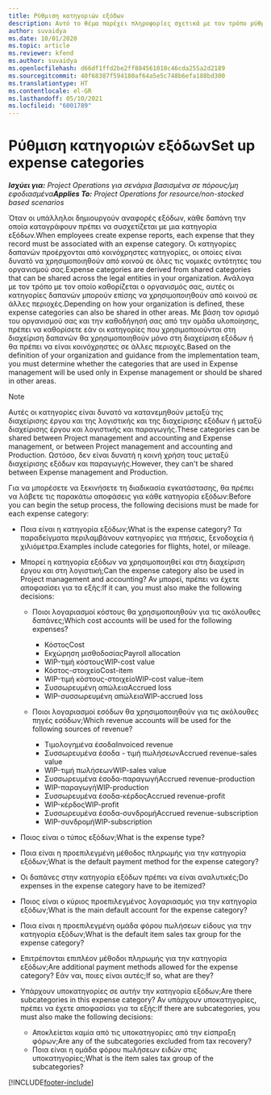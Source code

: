 ```yaml
---
title: Ρύθμιση κατηγοριών εξόδων
description: Αυτό το θέμα παρέχει πληροφορίες σχετικά με τον τρόπο ρύθμισης κατηγοριών εξόδων και κοινόχρηστων κατηγοριών για τις αναφορές εξόδων.
author: suvaidya
ms.date: 10/01/2020
ms.topic: article
ms.reviewer: kfend
ms.author: suvaidya
ms.openlocfilehash: d66df1ffd2be2ff884561010c46cda255a2d2189
ms.sourcegitcommit: 40f68387f594180af64a5e5c748b6efa188bd300
ms.translationtype: HT
ms.contentlocale: el-GR
ms.lasthandoff: 05/10/2021
ms.locfileid: "6001789"
---
```

# <a name="set-up-expense-categories"></a><span data-ttu-id="48960-103">Ρύθμιση κατηγοριών εξόδων</span><span class="sxs-lookup"><span data-stu-id="48960-103">Set up expense categories</span></span>

<span data-ttu-id="48960-104">_**Ισχύει για:** Project Operations για σενάρια βασισμένα σε πόρους/μη εφοδιασμένα_</span><span class="sxs-lookup"><span data-stu-id="48960-104">_**Applies To:** Project Operations for resource/non-stocked based scenarios_</span></span>

<span data-ttu-id="48960-105">Όταν οι υπάλληλοι δημιουργούν αναφορές εξόδων, κάθε δαπάνη την οποία καταγράφουν πρέπει να συσχετίζεται με μια κατηγορία εξόδων.</span><span class="sxs-lookup"><span data-stu-id="48960-105">When employees create expense reports, each expense that they record must be associated with an expense category.</span></span> <span data-ttu-id="48960-106">Οι κατηγορίες δαπανών προέρχονται από κοινόχρηστες κατηγορίες, οι οποίες είναι δυνατό να χρησιμοποιηθούν από κοινού σε όλες τις νομικές οντότητες του οργανισμού σας.</span><span class="sxs-lookup"><span data-stu-id="48960-106">Expense categories are derived from shared categories that can be shared across the legal entities in your organization.</span></span> <span data-ttu-id="48960-107">Ανάλογα με τον τρόπο με τον οποίο καθορίζεται ο οργανισμός σας, αυτές οι κατηγορίες δαπανών μπορούν επίσης να χρησιμοποιηθούν από κοινού σε άλλες περιοχές.</span><span class="sxs-lookup"><span data-stu-id="48960-107">Depending on how your organization is defined, these expense categories can also be shared in other areas.</span></span> <span data-ttu-id="48960-108">Με βάση τον ορισμό του οργανισμού σας και την καθοδήγησή σας από την ομάδα υλοποίησης, πρέπει να καθορίσετε εάν οι κατηγορίες που χρησιμοποιούνται στη διαχείριση δαπανών θα χρησιμοποιηθούν μόνο στη διαχείριση εξόδων ή θα πρέπει να είναι κοινόχρηστες σε άλλες περιοχές.</span><span class="sxs-lookup"><span data-stu-id="48960-108">Based on the definition of your organization and guidance from the implementation team, you must determine whether the categories that are used in Expense management will be used only in Expense management or should be shared in other areas.</span></span>

> [!NOTE]
> <span data-ttu-id="48960-109">Αυτές οι κατηγορίες είναι δυνατό να κατανεμηθούν μεταξύ της διαχείρισης έργου και της λογιστικής και της διαχείρισης εξόδων ή μεταξύ διαχείρισης έργου και λογιστικής και παραγωγής.</span><span class="sxs-lookup"><span data-stu-id="48960-109">These categories can be shared between Project management and accounting and Expense management, or between Project management and accounting and Production.</span></span> <span data-ttu-id="48960-110">Ωστόσο, δεν είναι δυνατή η κοινή χρήση τους μεταξύ διαχείρισης εξόδων και παραγωγής.</span><span class="sxs-lookup"><span data-stu-id="48960-110">However, they can't be shared between Expense management and Production.</span></span>

<span data-ttu-id="48960-111">Για να μπορέσετε να ξεκινήσετε τη διαδικασία εγκατάστασης, θα πρέπει να λάβετε τις παρακάτω αποφάσεις για κάθε κατηγορία εξόδων:</span><span class="sxs-lookup"><span data-stu-id="48960-111">Before you can begin the setup process, the following decisions must be made for each expense category:</span></span>

- <span data-ttu-id="48960-112">Ποια είναι η κατηγορία εξόδων;</span><span class="sxs-lookup"><span data-stu-id="48960-112">What is the expense category?</span></span> <span data-ttu-id="48960-113">Τα παραδείγματα περιλαμβάνουν κατηγορίες για πτήσεις, ξενοδοχεία ή χιλιόμετρα.</span><span class="sxs-lookup"><span data-stu-id="48960-113">Examples include categories for flights, hotel, or mileage.</span></span>
- <span data-ttu-id="48960-114">Μπορεί η κατηγορία εξόδων να χρησιμοποιηθεί και στη διαχείριση έργου και στη λογιστική;</span><span class="sxs-lookup"><span data-stu-id="48960-114">Can the expense category also be used in Project management and accounting?</span></span> <span data-ttu-id="48960-115">Αν μπορεί, πρέπει να έχετε αποφασίσει για τα εξής:</span><span class="sxs-lookup"><span data-stu-id="48960-115">If it can, you must also make the following decisions:</span></span>

    - <span data-ttu-id="48960-116">Ποιοι λογαριασμοί κόστους θα χρησιμοποιηθούν για τις ακόλουθες δαπάνες;</span><span class="sxs-lookup"><span data-stu-id="48960-116">Which cost accounts will be used for the following expenses?</span></span>

        - <span data-ttu-id="48960-117">Κόστος</span><span class="sxs-lookup"><span data-stu-id="48960-117">Cost</span></span>
        - <span data-ttu-id="48960-118">Εκχώρηση μισθοδοσίας</span><span class="sxs-lookup"><span data-stu-id="48960-118">Payroll allocation</span></span>
        - <span data-ttu-id="48960-119">WIP-τιμή κόστους</span><span class="sxs-lookup"><span data-stu-id="48960-119">WIP-cost value</span></span>
        - <span data-ttu-id="48960-120">Κόστος-στοιχείο</span><span class="sxs-lookup"><span data-stu-id="48960-120">Cost-item</span></span>
        - <span data-ttu-id="48960-121">WIP-τιμή κόστους-στοιχείο</span><span class="sxs-lookup"><span data-stu-id="48960-121">WIP-cost value-item</span></span>
        - <span data-ttu-id="48960-122">Συσσωρευμένη απώλεια</span><span class="sxs-lookup"><span data-stu-id="48960-122">Accrued loss</span></span>
        - <span data-ttu-id="48960-123">WIP-συσσωρευμένη απώλεια</span><span class="sxs-lookup"><span data-stu-id="48960-123">WIP-accrued loss</span></span>

    - <span data-ttu-id="48960-124">Ποιοι λογαριασμοί εσόδων θα χρησιμοποιηθούν για τις ακόλουθες πηγές εσόδων;</span><span class="sxs-lookup"><span data-stu-id="48960-124">Which revenue accounts will be used for the following sources of revenue?</span></span>

        - <span data-ttu-id="48960-125">Τιμολογημένα έσοδα</span><span class="sxs-lookup"><span data-stu-id="48960-125">Invoiced revenue</span></span>
        - <span data-ttu-id="48960-126">Συσσωρευμένα έσοδα - τιμή πωλήσεων</span><span class="sxs-lookup"><span data-stu-id="48960-126">Accrued revenue-sales value</span></span>
        - <span data-ttu-id="48960-127">WIP-τιμή πωλήσεων</span><span class="sxs-lookup"><span data-stu-id="48960-127">WIP-sales value</span></span>
        - <span data-ttu-id="48960-128">Συσσωρευμένα έσοδα-παραγωγή</span><span class="sxs-lookup"><span data-stu-id="48960-128">Accrued revenue-production</span></span>
        - <span data-ttu-id="48960-129">WIP-παραγωγή</span><span class="sxs-lookup"><span data-stu-id="48960-129">WIP-production</span></span>
        - <span data-ttu-id="48960-130">Συσσωρευμένα έσοδα-κέρδος</span><span class="sxs-lookup"><span data-stu-id="48960-130">Accrued revenue-profit</span></span>
        - <span data-ttu-id="48960-131">WIP-κέρδος</span><span class="sxs-lookup"><span data-stu-id="48960-131">WIP-profit</span></span>
        - <span data-ttu-id="48960-132">Συσσωρευμένα έσοδα-συνδρομή</span><span class="sxs-lookup"><span data-stu-id="48960-132">Accrued revenue-subscription</span></span>
        - <span data-ttu-id="48960-133">WIP-συνδρομή</span><span class="sxs-lookup"><span data-stu-id="48960-133">WIP-subscription</span></span>

- <span data-ttu-id="48960-134">Ποιος είναι ο τύπος εξόδων;</span><span class="sxs-lookup"><span data-stu-id="48960-134">What is the expense type?</span></span>
- <span data-ttu-id="48960-135">Ποια είναι η προεπιλεγμένη μέθοδος πληρωμής για την κατηγορία εξόδων;</span><span class="sxs-lookup"><span data-stu-id="48960-135">What is the default payment method for the expense category?</span></span>
- <span data-ttu-id="48960-136">Οι δαπάνες στην κατηγορία εξόδων πρέπει να είναι αναλυτικές;</span><span class="sxs-lookup"><span data-stu-id="48960-136">Do expenses in the expense category have to be itemized?</span></span>
- <span data-ttu-id="48960-137">Ποιος είναι ο κύριος προεπιλεγμένος λογαριασμός για την κατηγορία εξόδων;</span><span class="sxs-lookup"><span data-stu-id="48960-137">What is the main default account for the expense category?</span></span>
- <span data-ttu-id="48960-138">Ποια είναι η προεπιλεγμένη ομάδα φόρου πωλήσεων είδους για την κατηγορία εξόδων;</span><span class="sxs-lookup"><span data-stu-id="48960-138">What is the default item sales tax group for the expense category?</span></span>
- <span data-ttu-id="48960-139">Επιτρέπονται επιπλέον μέθοδοι πληρωμής για την κατηγορία εξόδων;</span><span class="sxs-lookup"><span data-stu-id="48960-139">Are additional payment methods allowed for the expense category?</span></span> <span data-ttu-id="48960-140">Εάν ναι, ποιες είναι αυτές;</span><span class="sxs-lookup"><span data-stu-id="48960-140">If so, what are they?</span></span>
- <span data-ttu-id="48960-141">Υπάρχουν υποκατηγορίες σε αυτήν την κατηγορία εξόδων;</span><span class="sxs-lookup"><span data-stu-id="48960-141">Are there subcategories in this expense category?</span></span> <span data-ttu-id="48960-142">Αν υπάρχουν υποκατηγορίες, πρέπει να έχετε αποφασίσει για τα εξής:</span><span class="sxs-lookup"><span data-stu-id="48960-142">If there are subcategories, you must also make the following decisions:</span></span>

    - <span data-ttu-id="48960-143">Αποκλείεται καμία από τις υποκατηγορίες από την είσπραξη φόρων;</span><span class="sxs-lookup"><span data-stu-id="48960-143">Are any of the subcategories excluded from tax recovery?</span></span>
    - <span data-ttu-id="48960-144">Ποια είναι η ομάδα φόρου πωλήσεων ειδών στις υποκατηγορίες;</span><span class="sxs-lookup"><span data-stu-id="48960-144">What is the item sales tax group of the subcategories?</span></span>


[!INCLUDE[footer-include](../includes/footer-banner.md)]